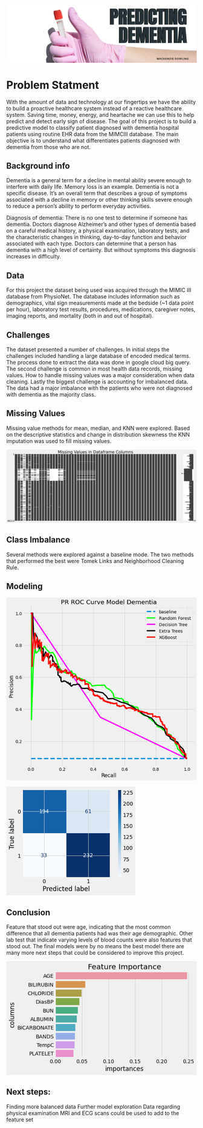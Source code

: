 ![title](https://github.com/mackenziedowling/Capstone/blob/main/Documents/Images/Banner.png)

# Problem Statment

With the amount of data and technology at our fingertips we have the ability to build a proactive healthcare system instead of a reactive healthcare system. Saving time, money, energy, and heartache we can use this to help predict and detect early sign of disease. The goal of this project is to build a predictive model to classify patient diagnosed with dementia hospital patients using routine EHR data from the MIMCIII database. The main objective is to understand what differentiates patients diagnosed with dementia from those who are not. 

## Background info

Dementia is a general term for a decline in mental ability severe enough to interfere with daily life. Memory loss is an example. Dementia is not a specific disease. It’s an overall term that describes a group of symptoms associated with a decline in memory or other thinking skills severe enough to reduce a person’s ability to perform everyday activities.

Diagnosis of dementia: There is no one test to determine if someone has dementia. Doctors diagnose Alzheimer’s and other types of dementia based on a careful medical history, a physical examination, laboratory tests, and the characteristic changes in thinking, day-to-day function and behavior associated with each type. Doctors can determine that a person has dementia with a high level of certainty. But without symptoms this diagnosis increases in difficulty.

## Data
For this project the dataset being used was acquired through the MIMIC III database from PhysioNet. The database includes information such as demographics, vital sign measurements made at the bedside (~1 data point per hour), laboratory test results, procedures, medications, caregiver notes, imaging reports, and mortality (both in and out of hospital).


## Challenges
The dataset presented a number of challenges. In initial steps the challenges included handling a large database of encoded medical terms. The process done to extract the data was done in google cloud big query. The second challenge is common in most health data records, missing values. How to handle missing values was a major consideration when data cleaning. Lastly the biggest challenge is accounting for imbalanced data. The data had a major imbalance with the patients who were not diagnosed with dementia as the majority class. 

## Missing Values
Missing value methods for mean, median, and KNN were explored. Based on the descriptive statistics and change in distribution skewness the KNN imputation was used to fill missing values. 

![title](https://github.com/mackenziedowling/Capstone/blob/main/Documents/Images/Missingvalues.png)


## Class Imbalance
Several methods were explored against a baseline mode. The two methods that performed the best were Tomek Links and Neighborhood Cleaning Rule. 




## Modeling
![title](https://github.com/mackenziedowling/Capstone/blob/main/Documents/Images/Dementia_baseline2.2.png)

![title](https://github.com/mackenziedowling/Capstone/blob/main/Documents/Images/dementia1confusionMatrix.png)




## Conclusion
Feature that stood out were age, indicating that the most common difference that all dementia patients had was their age demographic. Other lab test that indicate varying levels of blood counts were also features that stood out. 
The final models were by no means the best model there are many more next steps that could be considered to improve this project.

![title](https://github.com/mackenziedowling/Capstone/blob/main/Documents/Images/features1.png)


## Next steps:
Finding more balanced data
Further model exploration
Data regarding physical examination 
MRI and ECG scans could be used to add to the feature set 